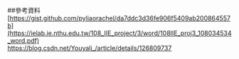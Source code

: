 ##參考資料
[https://gist.github.com/pyliaorachel/da7ddc3d36fe906f5409ab200864557b](https://ielab.ie.nthu.edu.tw/108_IIE_project/3/word/108IIE_proj3_108034534_word.pdf)  
https://blog.csdn.net/Youyali_/article/details/126809737  
